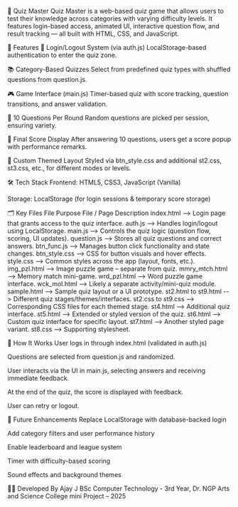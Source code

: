 🧠 Quiz Master
Quiz Master is a web-based quiz game that allows users to test their knowledge across categories with varying difficulty levels. It features login-based access, animated UI, interactive question flow, and result tracking — all built with HTML, CSS, and JavaScript.

🌟 Features
🔐 Login/Logout System (via auth.js)
LocalStorage-based authentication to enter the quiz zone.

📚 Category-Based Quizzes
Select from predefined quiz types with shuffled questions from question.js.

🎮 Game Interface (main.js)
Timer-based quiz with score tracking, question transitions, and answer validation.

🧠 10 Questions Per Round
Random questions are picked per session, ensuring variety.

🏁 Final Score Display
After answering 10 questions, users get a score popup with performance remarks.

🎨 Custom Themed Layout
Styled via btn_style.css and additional st2.css, st3.css, etc., for different modes or levels.

🛠️ Tech Stack
Frontend: HTML5, CSS3, JavaScript (Vanilla)

Storage: LocalStorage (for login sessions & temporary score storage)

🗂️ Key Files
File	Purpose
File / Page	Description
index.html -->	Login page that grants access to the quiz interface.
auth.js -->	Handles login/logout using LocalStorage.
main.js -->	Controls the quiz logic (question flow, scoring, UI updates).
question.js -->	Stores all quiz questions and correct answers.
btn_func.js -->	Manages button click functionality and state changes.
btn_style.css -->	CSS for button visuals and hover effects.
style.css -->	Common styles across the app (layout, fonts, etc.).
img_pzl.html -->	Image puzzle game – separate from quiz.
mmry_mtch.html -->	Memory match mini-game.
wrd_pzl.html -->	Word puzzle game interface.
wck_mol.html -->	Likely a separate activity/mini-quiz module.
sample.html -->	Sample quiz layout or a UI prototype.
st2.html to st9.html -->	Different quiz stages/themes/interfaces.
st2.css to st9.css -->	Corresponding CSS files for each themed stage.
st4.html  -->	Additional quiz interface.
st5.html -->	Extended or styled version of the quiz.
st6.html -->	Custom quiz interface for specific layout.
st7.html -->	Another styled page variant.
st8.css -->	Supporting stylesheet.

🔁 How It Works
User logs in through index.html (validated in auth.js)

Questions are selected from question.js and randomized.

User interacts via the UI in main.js, selecting answers and receiving immediate feedback.

At the end of the quiz, the score is displayed with feedback.

User can retry or logout.

🧪 Future Enhancements
Replace LocalStorage with database-backed login

Add category filters and user performance history

Enable leaderboard and league system

Timer with difficulty-based scoring

Sound effects and background themes

👨‍💻 Developed By
Ajay J
BSc Computer Technology - 3rd Year,
Dr. NGP Arts and Science College
mini Project – 2025
